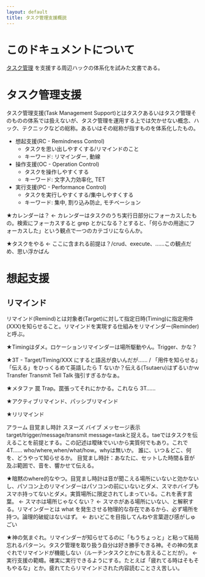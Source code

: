 ```yaml
---
layout: default
title: タスク管理支援概説
---
```


# このドキュメントについて
[タスク管理](task_management.md) を支援する周辺ハックの体系化を試みた文書である。

# タスク管理支援
タスク管理支援(Task Management Support)とはタスクあるいはタスク管理そのものの体系では扱えないが、タスク管理を運用する上では欠かせない概念、ハック、テクニックなどの総称。あるいはその総称が指すものを体系化したもの。

- 想起支援(RC - Remindness Control)
  - タスクを思い出しやすくする/リマインドのこと
  - キーワード: リマインダー, 動線
- 操作支援(OC - Operation Control)
  - タスクを操作しやすくする
  - キーワード: 文字入力効率化, TET
- 実行支援(PC - Performance Control)
  - タスクを実行しやすくする/集中しやすくする
  - キーワード: 集中, 割り込み防止, モチベーション

★カレンダーは？ ← カレンダーはタスクのうち実行日部分にフォーカスしたもの。検索にフォーカスすると grep とかになる？とすると、「何らかの用途にフォーカスした」という観点で一つのカテゴリにならんか。

★タスクをやる ← ここに含まれる前提は？/crud、execute、……この観点だめ、思い浮かばん

# 想起支援

## リマインド
リマインド(Remind)とは対象者(Target)に対して指定日時(Timing)に指定用件(XXX)を知らせること。リマインドを実現する仕組みをリマインダー(Reminder)と呼ぶ。

★Timingはダメ。ロケーションリマインダーは場所駆動やん。Trigger、かな？

★3T - Target/Timing/XXX にすると語呂が良いんだが…… / 「用件を知らせる」「伝える」をひっくるめて英語したら T ないか？伝える(Tsutaeru)はずるいかｗ Transfer Transmit Tell Talk 強引すぎるかなぁ。

★メタファ 罠 Trap。罠張ってそれにかかる。これなら 3T……

★アクティブリマインド、パッシブリマインド

★リリマインド

アラーム 目覚まし時計 スヌーズ
バイブ
メッセージ表示
target/trigger/message/transmit
message=taskと捉える。taeではタスクを伝えることを前提とする。この記述は曖昧でいいから実質何でもあり。これで4T……
who/where,when/what/how。whyは無いか。
誰に、いつ＆どこ、何を、どうやって知らせるか。
目覚まし時計：あなたに、セットした時間＆音が及ぶ範囲で、音を、響かせて伝える。

★暗黙のwhere的なやつ。目覚まし時計は音が聞こえる場所にいないと効かないし、パソコン上のリマインダーはパソコンの前にいないとダメ、スマホバイブもスマホ持ってないとダメ。実質場所に限定されてしまっている。これを表す言葉。 ← スマホは場所じゃなくない？ ← スマホがある場所にいない、と解釈する。リマインダーとは what を発生させる物理的な存在であるから、必ず場所を持つ。論理的破綻はないはず。 ← おいどこを目指してんねや言葉遊び感がしゅごい

★神の気まぐれ。リマインダーが知らせてるのに「もうちょっと」と粘って結局忘れるパターン。タスク管理を取り扱う自分は好き勝手できる神。その神の気まぐれでリマインドが機能しない（ルーチンタスクとかにも言えることだが）。 ← 実行支援の範疇。確実に実行できるようにする。たとえば「疲れてる時はそもそもやるな」とか。疲れてたらリマインドされた内容読むことさえ苦しい。
